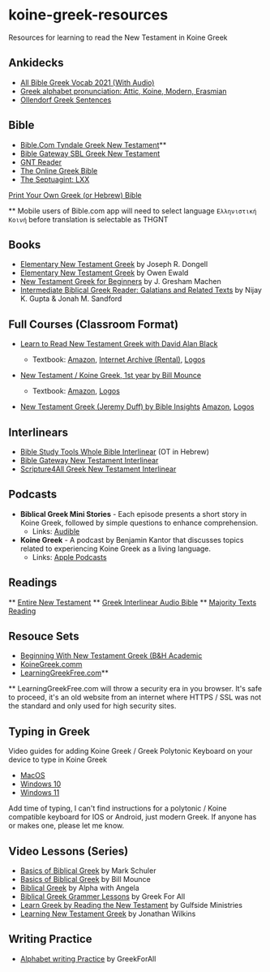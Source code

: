 # koine-greek-resources
Resources for learning to read the New Testament in Koine Greek

## Ankidecks
* [All Bible Greek Vocab 2021 (With Audio)](https://ankiweb.net/shared/info/1914408588)
* [Greek alphabet pronunciation: Attic, Koine, Modern, Erasmian](https://ankiweb.net/shared/info/2547322142)
* [Ollendorf Greek Sentences](https://ankiweb.net/shared/info/129833886)

## Bible
* [Bible.Com Tyndale Greek New Testament](https://www.bible.com/bible/2270/MAT.1.THGNT)**
* [Bible Gateway SBL Greek New Testament](https://www.biblegateway.com/versions/SBL-Greek-New-Testament-SBLGNT/)
* [GNT Reader](https://www.gntreader.com/?b=EPH&c=1&v=1)
* [The Online Greek Bible](https://www.greekbible.com/)
* [The Septuagint: LXX](https://www.septuagint.bible/home)

[Print Your Own Greek (or Hebrew) Bible](https://www.biblicalmastery.academy/free-hebrew-greek-bible/)

** Mobile users of Bible.com app will need to select language `Ελληνιστική Κοινή` before translation is selectable as THGNT

## Books 
* [Elementary New Testament Greek](https://open.umn.edu/opentextbooks/textbooks/elementary-new-testament-greek) by Joseph R. Dongell
* [Elementary New Testament Greek](https://open.umn.edu/opentextbooks/textbooks/elementary-new-testament-greek-2022) by Owen Ewald
* [New Testament Greek for Beginners](http://www.churchlivinglord.com/NT_Greek_Grammar_by_J_Gresham_Machen_1_.pdf) by J. Gresham Machen
* [Intermediate Biblical Greek Reader: Galatians and Related Texts](https://open.umn.edu/opentextbooks/textbooks/intermediate-biblical-greek-reader-galatians-and-related-texts) by Nijay K. Gupta & Jonah M. Sandford

## Full Courses (Classroom Format)
* [Learn to Read New Testament Greek with David Alan Black](https://www.youtube.com/watch?v=fEVkC1jWZig&list=PLPe-EXRYJg2iob0nrBggwIrr56Y1k2WZ2)
  * Textbook:
  [Amazon](https://www.amazon.com/Learn-Read-New-Testament-Greek/dp/0805444939/ref=sr_1_1),
  [Internet Archive (Rental)](https://archive.org/details/learntoreadnewte0000blac_l6k1), 
  [Logos](https://www.logos.com/product/5196/learn-to-read-new-testament-greek) 

* [New Testament / Koine Greek, 1st year by Bill Mounce](https://www.youtube.com/watch?v=z9jtOXQrM_4&list=PLo8hPX0f2leaV_ywkupeZtrAvRfP8CJTH)
  * Textbook:
  [Amazon](https://www.amazon.com/Basics-Biblical-Grammar-William-Mounce/dp/0310250870),
  [Logos](https://www.logos.com/product/175097/basics-of-biblical-greek-grammar-4th-ed)

* [New Testament Greek (Jeremy Duff) by Bible Insights](https://www.youtube.com/watch?v=lfMXhthpd5c&list=PLLsORYeo0a66wYX81WQpy8EtEze14vERn)
  [Amazon](https://www.amazon.com/Elements-New-Testament-Greek/dp/0521755514),
  [Logos](https://www.logos.com/product/354207/the-elements-of-new-testament-greek-3rd-ed)

## Interlinears
* [Bible Study Tools Whole Bible Interlinear](https://www.biblestudytools.com/interlinear-bible/) (OT in Hebrew)
* [Bible Gateway New Testament Interlinear](https://biblehub.com/interlinear/)
* [Scripture4All Greek New Testament Interlinear](https://www.scripture4all.org/OnlineInterlinear/Greek_Index.htm)

## Podcasts

* **Biblical Greek Mini Stories** - Each episode presents a short story in Koine Greek, followed by simple questions to enhance comprehension.  
  * Links: [Audible](https://www.audible.com/podcast/Biblical-Greek-Mini-Stories/B0CCMGC7V9)
* **Koine Greek** - A podcast by Benjamin Kantor that discusses topics related to experiencing Koine Greek as a living language.  
  * Links: [Apple Podcasts](https://podcasts.apple.com/us/podcast/koine-greek/id1539225866)

## Readings

** [Entire New Testament](https://www.youtube.com/watch?v=-BfYa4QM2dc&list=PL40D66708671D260F)
** [Greek Interlinear Audio Bible](https://www.youtube.com/watch?v=9T1-kqhCUrE&list=PL9avtaktsn-lPi_nTUqF9jpoadX_0Mm6h)
** [Majority Texts Reading](https://www.youtube.com/watch?v=Pa8i-F04PKQ&list=PLk3PwQOcbBq2U2r7xsulg8e2Lvs0_QFU5)

## Resouce Sets
- [Beginning With New Testament Greek (B&H Academic ](https://bhacademic.bhpublishinggroup.com/beginninggreek/#resources)
- [KoineGreek.comm](https://koinegreek.com)
- [LearningGreekFree.com](https://learngreekfree.com/)**

** LearningGreekFree.com will throw a security era in you browser. It's safe to proceed, it's an old website from an internet where HTTPS / SSL 
was not the standard and only used for high security sites. 

## Typing in Greek
Video guides for adding Koine Greek / Greek Polytonic Keyboard on your device to type in Koine Greek
* [MacOS](https://www.youtube.com/watch?v=JysouRYlmuo)
* [Windows 10](https://www.youtube.com/watch?v=WlQPm3KJaBE)
* [Windows 11](https://www.ctsfw.edu/wp-content/uploads/2016/02/Greek-Unicode-Keyboard-Input-Windows-11.pdf)

Add time of typing, I can't find instructions for a polytonic / Koine compatible keyboard for IOS or Android, just 
modern Greek. If anyone has or makes one, please let me know.

## Video Lessons (Series)
* [Basics of Biblical Greek](https://www.youtube.com/watch?v=y6vBaz3SCg8&list=PLtWjBsIVZMZqldIL9BImbPEkkU4PQFpYK) by Mark Schuler
* [Basics of Biblical Greek](https://www.youtube.com/watch?v=l7l2TE_7ahg&list=PLMqCPZpkjEcQw-WeAOxBqu3s4GBzX_HbF) by Bill Mounce
* [Biblical Greek](https://www.youtube.com/watch?v=gLe1GhR5l0E&list=PLO3VwXPRtV3yHbCsWoGCxEkBsDoXNkpMq) by Alpha with Angela
* [Biblical Greek Grammer Lessons](https://www.youtube.com/watch?v=3DX0IiTst8s&list=PLrFzUCEXeudD5OzEvDx-JURU2aEjEiqyA) by Greek For All
* [Learn Greek by Reading the New Testament](https://www.youtube.com/watch?v=SPxNuG11tQs&list=PLqLkMt5aIuoraLF-USgL2k6zpvJRRBTcE) by Gulfside Ministries
* [Learning New Testament Greek](https://www.youtube.com/watch?v=NUb4kfbmFbg&list=PLv6naiTTHUgVdmeByLApE0qS7PkuVpuzO) by Jonathan Wilkins

## Writing Practice
* [Alphabet writing Practice](https://greekforall.com/wp-content/uploads/2019/03/Learn-Writing-Koine-Greek.pdf) by GreekForAll
